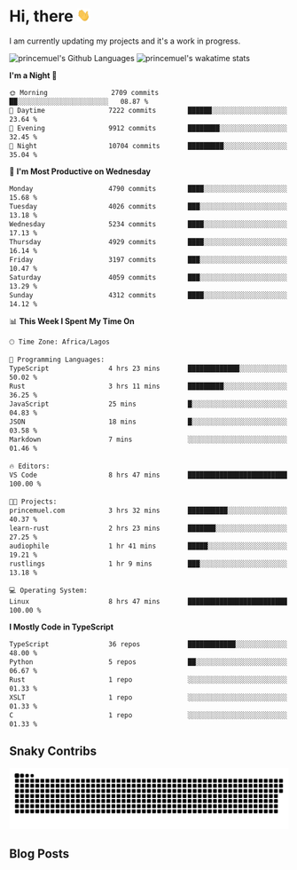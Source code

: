 # Hi, there <img src='/assets/wave.gif' alt='Just saying hello' width='24' height='24' />

<!--
**princemuel/princemuel** is a ✨ _special_ ✨ repository because its `README.md` (this file) appears on your GitHub profile.

Here are some ideas to get you started:

- 🔭 I’m currently working on ...
- 🌱 I’m currently learning ...
- 👯 I’m looking to collaborate on ...
- 🤔 I’m looking for help with ...
- 💬 Ask me about ...
- 📫 How to reach me: ...
- 😄 Pronouns: ...
- ⚡ Fun fact: ...
-->

I am currently updating my projects and it's a work in progress.

![princemuel's Github Languages](https://github-readme-stats.vercel.app/api/top-langs/?username=princemuel&text_color=586069&layout=compact&hide_border=true&title_color=0366d6&count_private=true&include_all_commits=true&theme=tokyonight&show_icons=true)
![princemuel's wakatime stats](https://github-readme-stats.vercel.app/api/wakatime?username=princemuel&text_color=586069&layout=compact&hide_border=true&title_color=0366d6&count_private=true&include_all_commits=true&theme=tokyonight&show_icons=true)

<!--START_SECTION:waka-->
**I'm a Night 🦉** 

```text
🌞 Morning                2709 commits        ██░░░░░░░░░░░░░░░░░░░░░░░   08.87 % 
🌆 Daytime                7222 commits        ██████░░░░░░░░░░░░░░░░░░░   23.64 % 
🌃 Evening                9912 commits        ████████░░░░░░░░░░░░░░░░░   32.45 % 
🌙 Night                  10704 commits       █████████░░░░░░░░░░░░░░░░   35.04 % 
```
📅 **I'm Most Productive on Wednesday** 

```text
Monday                   4790 commits        ████░░░░░░░░░░░░░░░░░░░░░   15.68 % 
Tuesday                  4026 commits        ███░░░░░░░░░░░░░░░░░░░░░░   13.18 % 
Wednesday                5234 commits        ████░░░░░░░░░░░░░░░░░░░░░   17.13 % 
Thursday                 4929 commits        ████░░░░░░░░░░░░░░░░░░░░░   16.14 % 
Friday                   3197 commits        ███░░░░░░░░░░░░░░░░░░░░░░   10.47 % 
Saturday                 4059 commits        ███░░░░░░░░░░░░░░░░░░░░░░   13.29 % 
Sunday                   4312 commits        ████░░░░░░░░░░░░░░░░░░░░░   14.12 % 
```


📊 **This Week I Spent My Time On** 

```text
🕑︎ Time Zone: Africa/Lagos

💬 Programming Languages: 
TypeScript               4 hrs 23 mins       █████████████░░░░░░░░░░░░   50.02 % 
Rust                     3 hrs 11 mins       █████████░░░░░░░░░░░░░░░░   36.25 % 
JavaScript               25 mins             █░░░░░░░░░░░░░░░░░░░░░░░░   04.83 % 
JSON                     18 mins             █░░░░░░░░░░░░░░░░░░░░░░░░   03.58 % 
Markdown                 7 mins              ░░░░░░░░░░░░░░░░░░░░░░░░░   01.46 % 

🔥 Editors: 
VS Code                  8 hrs 47 mins       █████████████████████████   100.00 % 

🐱‍💻 Projects: 
princemuel.com           3 hrs 32 mins       ██████████░░░░░░░░░░░░░░░   40.37 % 
learn-rust               2 hrs 23 mins       ███████░░░░░░░░░░░░░░░░░░   27.25 % 
audiophile               1 hr 41 mins        █████░░░░░░░░░░░░░░░░░░░░   19.21 % 
rustlings                1 hr 9 mins         ███░░░░░░░░░░░░░░░░░░░░░░   13.18 % 

💻 Operating System: 
Linux                    8 hrs 47 mins       █████████████████████████   100.00 % 
```

**I Mostly Code in TypeScript** 

```text
TypeScript               36 repos            ████████████░░░░░░░░░░░░░   48.00 % 
Python                   5 repos             ██░░░░░░░░░░░░░░░░░░░░░░░   06.67 % 
Rust                     1 repo              ░░░░░░░░░░░░░░░░░░░░░░░░░   01.33 % 
XSLT                     1 repo              ░░░░░░░░░░░░░░░░░░░░░░░░░   01.33 % 
C                        1 repo              ░░░░░░░░░░░░░░░░░░░░░░░░░   01.33 % 
```




<!--END_SECTION:waka-->

## Snaky Contribs

<img src='/assets/github-snake-dark.svg' alt='Snaky Contributions' />

## Blog Posts

<!-- BLOG-POST-LIST:START -->
<!-- BLOG-POST-LIST:END -->
